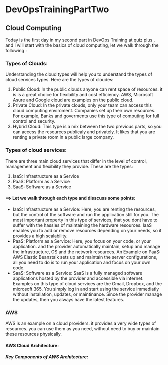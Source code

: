 # DevOpsTrainingPartTwo 

## Cloud Computing
Today is the first day in my second part in DevOps Training at quiz plus , and I will start with the basics of cloud computing, let we walk through the following :   

### Types of Clouds:   
Understanding the cloud types will help you to understand the types of cloud services types. Here are the types of cloudes:   
1. Public Cloud: In the public clouds anyone can rent space of resources. it is is a great choice for flexibility and cost efficiency. AWS, Microsoft Asure and Google cloud are examples on the public cloud.
2. Private Cloud: In the private clouds, only your team can access this cloud computing enviroment. Companies set up their own resources. For example, Banks and goverments use this type of computing for full control and security.
3. Hybrid Cloud: This type is a mix between the two previous parts, so you can access the resources publicaly and privately. It likes that you are renting a private room in a public large company.

### Types of cloud services:   
There are three main cloud services that differ in the level of control, management and flexibility they provide. These are the types:  
1. IaaS: Infrastructure as a Service
2. PaaS: Platform as a Service
3. SaaS: Software as a Service 

#### ==> Let we walk through each type and disscuss some points:       
* IaaS: Infrastructure as a Service: Here, you are renting the resources, but the control of the software and run the application still for you. The most important property in this type of services, that you dont have to suffer with the hassles of maintaining the hardware resources.
IaaS enables you to add or remove resources depending on your needs, so it provides a high scalability.
* PaaS: Platform as a Service: Here, you focus on your code, or your application. and the provider automatically maintain, setup and manage the infrastructure, OS and the network resources. An Example on PaaS: AWS Elastic Beanstalk sets up and maintain the server configurations, all you need to do is to run your application and focus on your own code.   
* SaaS: Software as a Service: SaaS is a fully managed software applications hosted by the provider and accessible via internet. Examples on this type of cloud services are the Gmail, Dropbox, and the microsoft 365. You simply log in and start using the service immediatly without installation, updates, or maintinance. Since the provider manage the updates, then you always have the latest features.

### AWS 
AWS is an example on a cloud providers. it provides a very wide types of resources. you can use them as you need, without need to buy or maintain these resources physically.   

#### AWS Cloud Architecture:   

##### Key Components of AWS Architecture:  


  

